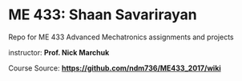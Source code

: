 # ME 433: Shaan Savarirayan

Repo for ME 433 Advanced Mechatronics assignments and projects

instructor: **Prof. Nick Marchuk**

Course Source: **https://github.com/ndm736/ME433_2017/wiki**

